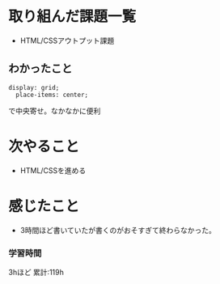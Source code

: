 # 取り組んだ課題一覧
- HTML/CSSアウトプット課題
## わかったこと

```
display: grid;
  place-items: center;
  ```
  で中央寄せ。なかなかに便利
# 次やること
- HTML/CSSを進める
# 感じたこと
- 3時間ほど書いていたが書くのがおそすぎて終わらなかった。
### 学習時間
3hほど
累計:119h
